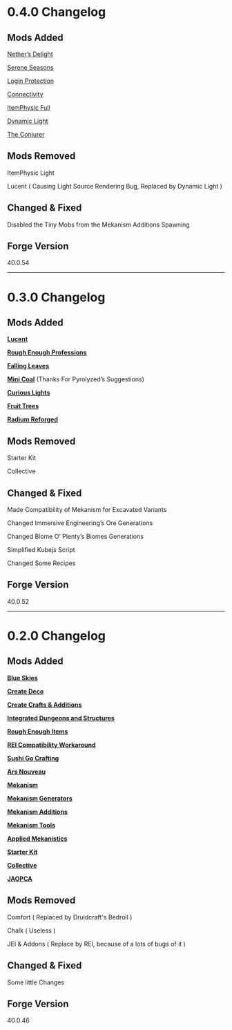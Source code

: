 # 0.4.0 Changelog


## Mods Added

[Nether’s Delight](https://www.curseforge.com/minecraft/mc-mods/nethers-delight)

[Serene Seasons](https://www.curseforge.com/minecraft/mc-mods/serene-seasons)

[Login Protection](https://www.curseforge.com/minecraft/mc-mods/login-protection)

[Connectivity](https://www.curseforge.com/minecraft/mc-mods/connectivity)

[ItemPhysic Full](https://www.curseforge.com/minecraft/mc-mods/itemphysic)

[Dynamic Light](https://www.curseforge.com/minecraft/mc-mods/dynamic-lights)

[The Conjurer](https://www.curseforge.com/minecraft/mc-mods/the-conjurer)

 

## Mods Removed 

ItemPhysic Light

Lucent ( Causing Light Source Rendering Bug, Replaced by Dynamic Light )

 

## Changed & Fixed

Disabled the Tiny Mobs from the Mekanism Additions Spawning

 

## Forge Version

40.0.54




----------------------------------------------------------------------------------------------------------------------------------------------------------


# 0.3.0 Changelog

## Mods Added

[**Lucent**](https://www.curseforge.com/minecraft/mc-mods/lucent)

[**Rough Enough Professions**](https://www.curseforge.com/minecraft/mc-mods/roughly-enough-professions-rep)

[**Falling Leaves**](https://www.curseforge.com/minecraft/mc-mods/falling-leaves-forge)

[**Mini Coal**](https://www.curseforge.com/minecraft/mc-mods/minicoal) (Thanks For Pyrolyzed’s Suggestions)

[**Curious Lights**](https://www.curseforge.com/minecraft/mc-mods/curious-lights)

[**Fruit Trees**](https://www.curseforge.com/minecraft/mc-mods/fruit-trees)

[**Radium Reforged**](https://www.curseforge.com/minecraft/mc-mods/radium-reforged)




## Mods Removed

Starter Kit

Collective




## Changed & Fixed

Made Compatibility of Mekanism for Excavated Variants

Changed Immersive Engineering’s Ore Generations

Changed Biome O’ Plenty’s Biomes Generations

Simplified Kubejs Script

Changed Some Recipes




## Forge Version

40.0.52



----------------------------------------------------------------------------------------------------------------------------------------------------------

 

# 0.2.0 Changelog

## Mods Added

[**Blue Skies**](https://www.curseforge.com/minecraft/mc-mods/blue-skies)

[**Create Deco**](https://www.curseforge.com/minecraft/mc-mods/create-deco)

[**Create Crafts & Additions**](https://www.curseforge.com/minecraft/mc-mods/createaddition)

[**Integrated Dungeons and Structures**](https://www.curseforge.com/minecraft/mc-mods/idas)

[**Rough Enough Items**](https://www.curseforge.com/minecraft/mc-mods/roughly-enough-items)

[**REI Compatibility Workaround**](https://www.curseforge.com/minecraft/mc-mods/roughly-enough-items-hacks)

[**Sushi Go Crafting**](https://www.curseforge.com/minecraft/mc-mods/sushigocrafting)

[**Ars Nouveau**](https://www.curseforge.com/minecraft/mc-mods/ars-nouveau)

[**Mekanism**](https://www.curseforge.com/minecraft/mc-mods/mekanism)

[**Mekanism Generators**](https://www.curseforge.com/minecraft/mc-mods/mekanism-generators)

[**Mekanism Additions**](https://www.curseforge.com/minecraft/mc-mods/mekanism-additions)

[**Mekanism Tools**](https://www.curseforge.com/minecraft/mc-mods/mekanism-tools)

[**Applied Mekanistics**](https://www.curseforge.com/minecraft/mc-mods/applied-mekanistics)

[**Starter Kit**](https://www.curseforge.com/minecraft/mc-mods/starter-kit)

[**Collective**](https://www.curseforge.com/minecraft/mc-mods/collective)

[**JAOPCA**](https://www.curseforge.com/minecraft/mc-mods/jaopca)




## Mods Removed

Comfort ( Replaced by Druidcraft's Bedroll )

Chalk ( Useless )

JEI & Addons ( Replace by REI, because of a lots of bugs of it )




## Changed & Fixed

Some little Changes




## Forge Version

40.0.46

